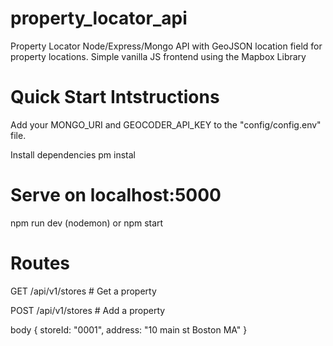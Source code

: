 # property_locator_api

Property Locator
Node/Express/Mongo API with GeoJSON location field for property locations. Simple vanilla JS frontend using the Mapbox Library

# Quick Start Intstructions
Add your MONGO_URI and GEOCODER_API_KEY to the "config/config.env" file.

 Install dependencies
pm instal

# Serve on localhost:5000
npm run dev (nodemon)
or
npm start

# Routes
GET    /api/v1/stores # Get a property

POST   /api/v1/stores # Add a property

body { storeId: "0001", address: "10 main st Boston MA" }
